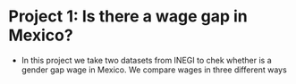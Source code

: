 # Project 1: Is there a wage gap in Mexico?
* In this project we take two datasets from INEGI to chek whether is a gender gap wage in Mexico. We compare wages in three different ways
